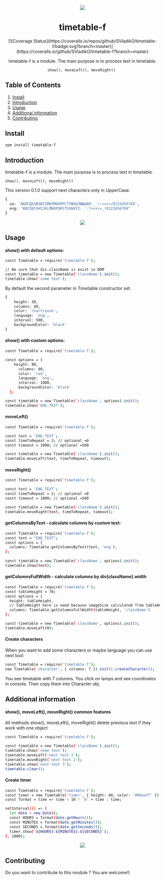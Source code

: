<div align="center">
<a href="https://github.com/SVladikO/timetable-f">
    <img src="https://github.com/SVladikO/timetable-f/blob/develop/dev/img/timetable-f.png">
  </a>
  
  <h1>timetable-f</h1>
  [![Coverage Status](https://coveralls.io/repos/github/SVladikO/timetable-f/badge.svg?branch=master)](https://coveralls.io/github/SVladikO/timetable-f?branch=master)
  <p>
  	timetable-f is a module. The main purpose is to process text in timetable. <br>

    show(), moveLeft(), moveRight() 
  </p>
</div>

## Table of Contents

1. [Install](#install)
2. [Introduction](#introduction)
3. [Usage](#usage)
4. [Additional information](#customExample)
5. [Contributing](#contributing)

<h2>Install</h2>

```bash
npm install timetable-f
```

<h2>Introduction</h2>
<p>
  	timetable-f is a module. The main purpose is to process text in timetable. <br>

    show(), moveLeft(), moveRight()
</p>
<p>    
    This version 0.1.0 support next characters only in UpperCase:
</p>

```bash
{
  ua: 'АБВГДЕЄЖЗИІЇЙКЛМНОПРСТУФХЦЧШЩЬЮЯ._-!:><=+/0123456789',
  eng: "ABCDEFGHIJKLMNOPQRSTUVWXYZ-.':?><+/=_!0123456789"
}
```

<div align="center">
  <img src="https://github.com/SVladikO/timetable-f/blob/develop/dev/img/supported_characters.png">
</div>

<h2>Usage</h2>
<h4>show() with default options:</h4>

```bash
const Timetable = require('timetable-f');

// Be sure that div.className is exist in DOM
const timetable = new Timetable('className').init();
timetable.show('some text');
```

By default the second parameter in Timetable constructor set:
```bash
{ 
	height: 30,  
	columns: 40,
	color: 'chartreuse',
	language: 'eng',
	interval: 500,
	backgroundColor: 'black'
}
```
<h4>show() with custom options:</h4>

```bash
const Timetable = require('timetable-f');

const options = { 
    height: 80, 
	  columns: 80,
	  color: 'red',
	  language: 'eng',
	  interval: 1000,
	  backgroundColor: 'black'
  };

const timetable = new Timetable('className', options).init();
timetable.show('ENG_TEXT');
```
<h4>moveLeft()</h4>

```bash
const Timetable = require('timetable-f');

const text = 'ENG_TEXT';
const timeToRepeat = 2; // optional =0
const timeout = 1000; // optional =500

const timetable = new Timetable('className').init();
timetable.moveLeft(text, timeToRepeat, timeout);
```

<h4>moveRight()</h4>

```bash
const Timetable = require('timetable-f');

const text = 'ENG_TEXT';
const timeToRepeat = 2; // optional =0
const timeout = 1000; // optional =500

const timetable = new Timetable('className').init();
timetable.moveRight(text, timeToRepeat, timeout);
```

<h4>getColumnsByText - calculate columns by custom text:</h4>

```bash
const Timetable = require('timetable-f');
const text = "ENG_TEXT";
const options = {
  columns: Timetable.getColumnsByText(text, 'eng'),
};
 
const timetable = new Timetable('className', options).init();
timetable.show(text);
```
<h4>getColumnsFullWidth - calculate columns by div[className].width</h4>

```bash
const Timetable = require('timetable-f');
const tableHeight = 70;
const options = {
  height: tableHeight,
  // tableHeight here is need because imageSize calculated from tableHeight
  columns: Timetable.getColumnsFullWidth(tableHeight, 'className')
};

const timetable = new Timetable('className', options).init();
timetable.moveLeft(0);
```

<h4>Create characters</h4>
When you want to add some characters or maybe language
you can use next tool:

```bash
const Timetable = require('timetable-f');
new Timetable('character', { columns: 7 }).init().createCharacter();
```
You see timetable with 7 columns. You click on lamps and see coordinates in console.
Then copy them into Character obj.

<h2>Additional information</h2>
<h4>show(), moveLeft(), moveRight()  common features</h4>

All methods show(), moveLeft(), moveRight() delete previous text if they work with one object

```bash
const Timetable = require('timetable-f');

const timetable = new Timetable('className').init();
timetable.show('some text');  
timetable.moveLeft('next text 1');  
timetable.moveRight('next text 2');  
timetable.show('next text 3'); 
timetable.clear();
```
<h4>Create timer</h4>

```bash
const Timetable = require('timetable-f');
const timer = new Timetable('timer', { height: 80, color: '#00aaff' }).init();
const format = time => time < 10 ? '0' + time : time;

setInterval(() => {
  let date = new Date();
  const HOURS = format(date.getHours());
  const MINUTES = format(date.getMinutes());
  const SECONDS = format(date.getSeconds());
  timer.show(`${HOURS}:${MINUTES}:${SECONDS}`);
}, 1000);
```
<div align="center">
    <img src="https://github.com/SVladikO/timetable-f/blob/develop/dev/img/timertimetable-f.png">
</div>

<h2>Contributing</h2>
Do you want to contribute to this module ? You are welcome!)
